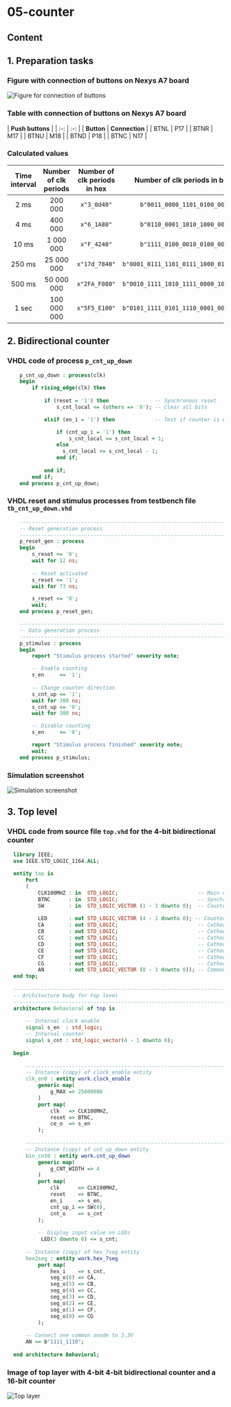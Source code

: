 # 05-counter

## Content



## 1. Preparation tasks

### Figure with connection of buttons on Nexys A7 board

![Figure for connection of buttons](Images/buttons.png)

### Table with connection of buttons on Nexys A7 board

| **Push buttons** |
| :-: | :-: |
| **Button** | **Connection** |
| BTNL | P17 |
| BTNR | M17 |
| BTNU | M18 |
| BTND | P18 |
| BTNC | N17 |

### Calculated values

| **Time interval** | **Number of clk periods** | **Number of clk periods in hex** | **Number of clk periods in binary** |
| :-: | :-: | :-: | :-: |
| 2&nbsp;ms | 200 000 | `x"3_0d40"` | `b"0011_0000_1101_0100_0000"` |
| 4&nbsp;ms | 400 000 | `x"6_1A80"` | `b"0110_0001_1010_1000_0000"` |
| 10&nbsp;ms | 1 000 000 | `x"F_4240"` | `b"1111_0100_0010_0100_0000"` |
| 250&nbsp;ms | 25 000 000 | `x"17d_7840"` | `b"0001_0111_1101_0111_1000_0100_0000"` |
| 500&nbsp;ms | 50 000 000 | `x"2FA_F080"` | `b"0010_1111_1010_1111_0000_1000_0000"` |
| 1&nbsp;sec | 100 000 000 | `x"5F5_E100"` | `b"0101_1111_0101_1110_0001_0000_0000"` |

## 2. Bidirectional counter

### VHDL code of process `p_cnt_up_down`

```vhdl
    p_cnt_up_down : process(clk)
    begin
        if rising_edge(clk) then
        
            if (reset = '1') then               -- Synchronous reset
                s_cnt_local <= (others => '0'); -- Clear all bits

            elsif (en_i = '1') then             -- Test if counter is enabled

                if (cnt_up_i = '1') then
                    s_cnt_local <= s_cnt_local + 1;
                else
                  s_cnt_local <= s_cnt_local - 1;  
                end if;
                
            end if;
        end if;
    end process p_cnt_up_down;
```

### VHDL reset and stimulus processes from testbench file `tb_cnt_up_down.vhd`

```vhdl
    --------------------------------------------------------------------
    -- Reset generation process
    --------------------------------------------------------------------
    p_reset_gen : process
    begin
        s_reset <= '0';
        wait for 12 ns;
        
        -- Reset activated
        s_reset <= '1';
        wait for 73 ns;

        s_reset <= '0';
        wait;
    end process p_reset_gen;

    --------------------------------------------------------------------
    -- Data generation process
    --------------------------------------------------------------------
    p_stimulus : process
    begin
        report "Stimulus process started" severity note;

        -- Enable counting
        s_en     <= '1';
        
        -- Change counter direction
        s_cnt_up <= '1';
        wait for 380 ns;
        s_cnt_up <= '0';
        wait for 300 ns;

        -- Disable counting
        s_en     <= '0';

        report "Stimulus process finished" severity note;
        wait;
    end process p_stimulus;
```

### Simulation screenshot

![Simulation screenshot](Images/waveforms.png)

## 3. Top level

### VHDL code from source file `top.vhd` for the 4-bit bidirectional counter

```vhdl
  library IEEE;
  use IEEE.STD_LOGIC_1164.ALL;
  
  entity top is
      Port 
      ( 
          CLK100MHZ : in  STD_LOGIC;                          -- Main clock
          BTNC      : in  STD_LOGIC;                          -- Synchronous reset
          SW        : in  STD_LOGIC_VECTOR (1 - 1 downto 0);  -- Counter direction
          
          LED       : out STD_LOGIC_VECTOR (4 - 1 downto 0); -- Counter value LED indicators
          CA        : out STD_LOGIC;                          -- Cathod A
          CB        : out STD_LOGIC;                          -- Cathod B
          CC        : out STD_LOGIC;                          -- Cathod C
          CD        : out STD_LOGIC;                          -- Cathod D
          CE        : out STD_LOGIC;                          -- Cathod E
          CF        : out STD_LOGIC;                          -- Cathod F
          CG        : out STD_LOGIC;                          -- Cathod G
          AN        : out STD_LOGIC_VECTOR (8 - 1 downto 0)); -- Common anode signals to individual displays
  end top;
  
  ------------------------------------------------------------------------
  -- Architecture body for top level
  ------------------------------------------------------------------------
  architecture Behavioral of top is
  
      -- Internal clock enable
      signal s_en  : std_logic;
      -- Internal counter
      signal s_cnt : std_logic_vector(4 - 1 downto 0);
  
  begin
  
      --------------------------------------------------------------------
      -- Instance (copy) of clock_enable entity
      clk_en0 : entity work.clock_enable
          generic map(
              g_MAX => 25000000
          )
          port map(
              clk   => CLK100MHZ,
              reset => BTNC,
              ce_o  => s_en
          );
  
      --------------------------------------------------------------------
      -- Instance (copy) of cnt_up_down entity
      bin_cnt0 : entity work.cnt_up_down
          generic map(
              g_CNT_WIDTH => 4
          )
          port map(
              clk      => CLK100MHZ,
              reset    => BTNC, 
              en_i     => s_en,
              cnt_up_i => SW(0),
              cnt_o    => s_cnt
          );
          
          -- Display input value on LEDs
           LED(3 downto 0) <= s_cnt;
      
      -- Instance (copy) of hex_7seg entity
      hex2seg : entity work.hex_7seg
          port map(
              hex_i    => s_cnt,
              seg_o(6) => CA,
              seg_o(5) => CB,
              seg_o(4) => CC,
              seg_o(3) => CD,
              seg_o(2) => CE,
              seg_o(1) => CF,
              seg_o(0) => CG
          );
  
      -- Connect one common anode to 3.3V
      AN <= b"1111_1110";
  
  end architecture Behavioral;
```

### Image of top layer with 4-bit 4-bit bidirectional counter and a 16-bit counter

![Top layer](Images/schem4bit&16bit.png)
